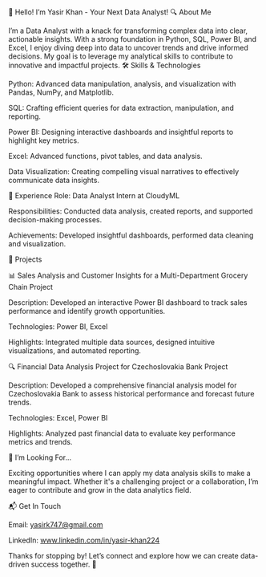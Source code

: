 👋 Hello! I’m Yasir Khan - Your Next Data Analyst!
🔍 About Me

I’m a Data Analyst with a knack for transforming complex data into clear, actionable insights. With a strong foundation in Python, SQL, Power BI, and Excel, I enjoy diving deep into data to uncover trends and drive informed decisions. My goal is to leverage my analytical skills to contribute to innovative and impactful projects.
🛠️ Skills & Technologies

  Python: Advanced data manipulation, analysis, and visualization with Pandas, NumPy, and Matplotlib.
    
  SQL: Crafting efficient queries for data extraction, manipulation, and reporting.
    
  Power BI: Designing interactive dashboards and insightful reports to highlight key metrics.
    
  Excel: Advanced functions, pivot tables, and data analysis.
    
  Data Visualization: Creating compelling visual narratives to effectively communicate data insights.

🚀 Experience
  Role: Data Analyst Intern at CloudyML
  
  Responsibilities: Conducted data analysis, created reports, and supported decision-making processes.
  
  Achievements: Developed insightful dashboards, performed data cleaning and visualization.

💼 Projects

📊  Sales Analysis and Customer Insights for a Multi-Department Grocery Chain Project

Description: Developed an interactive Power BI dashboard to track sales performance and identify growth opportunities.

Technologies: Power BI, Excel

Highlights: Integrated multiple data sources, designed intuitive visualizations, and automated reporting.

🔍  Financial Data Analysis Project for Czechoslovakia Bank Project

  Description: Developed a comprehensive financial analysis model for Czechoslovakia Bank to assess                    historical performance and forecast future trends.
  
  Technologies: Excel, Power BI
  
  Highlights: Analyzed past financial data to evaluate key performance metrics and trends.


🌟 I’m Looking For…

Exciting opportunities where I can apply my data analysis skills to make a meaningful impact. Whether it's a challenging project or a collaboration, I’m eager to contribute and grow in the data analytics field.

📬 Get In Touch

  Email: yasirk747@gmail.com
  
  LinkedIn: www.linkedin.com/in/yasir-khan224
    

Thanks for stopping by! Let’s connect and explore how we can create data-driven success together. 🚀
